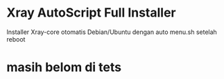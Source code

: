 # Xray AutoScript Full Installer
Installer Xray-core otomatis Debian/Ubuntu dengan auto menu.sh setelah reboot
# masih belom di tets
```apt install -y && apt update -y && apt upgrade -y && wget -q https://raw.githubusercontent.com/xyoruz/xray/main/install.sh && chmod +x install.sh && ./install.sh
```

```chmod +x install.sh menu.sh scripts/*
```
```./install.sh
```
